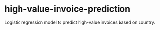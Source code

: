 # high-value-invoice-prediction
Logistic regression model to predict high-value invoices based on country.
